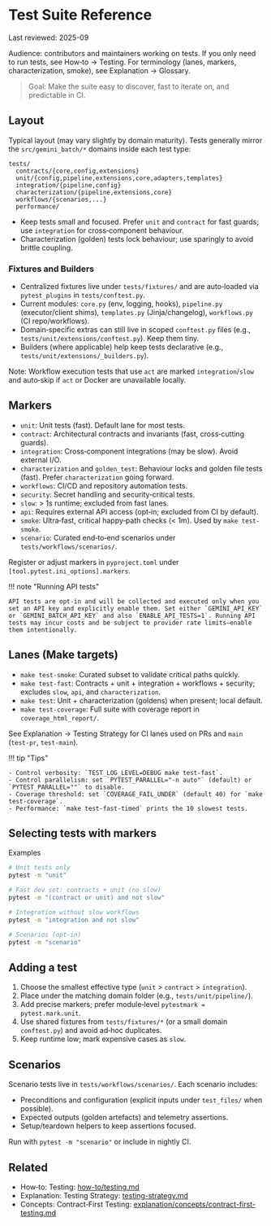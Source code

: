 # Test Suite Reference

Last reviewed: 2025-09

Audience: contributors and maintainers working on tests. If you only need to run tests, see How‑to → Testing. For terminology (lanes, markers, characterization, smoke), see Explanation → Glossary.

> Goal: Make the suite easy to discover, fast to iterate on, and predictable in CI.

## Layout

Typical layout (may vary slightly by domain maturity). Tests generally mirror the `src/gemini_batch/*` domains inside each test type:

```text
tests/
  contracts/{core,config,extensions}
  unit/{config,pipeline,extensions,core,adapters,templates}
  integration/{pipeline,config}
  characterization/{pipeline,extensions,core}
  workflows/{scenarios,...}
  performance/
```

- Keep tests small and focused. Prefer `unit` and `contract` for fast guards; use `integration` for cross‑component behaviour.
- Characterization (golden) tests lock behaviour; use sparingly to avoid brittle coupling.

### Fixtures and Builders

- Centralized fixtures live under `tests/fixtures/` and are auto‑loaded via `pytest_plugins` in `tests/conftest.py`.
- Current modules: `core.py` (env, logging, hooks), `pipeline.py` (executor/client shims), `templates.py` (Jinja/changelog), `workflows.py` (CI repo/workflows).
- Domain‑specific extras can still live in scoped `conftest.py` files (e.g., `tests/unit/extensions/conftest.py`). Keep them tiny.
- Builders (where applicable) help keep tests declarative (e.g., `tests/unit/extensions/_builders.py`).

Note: Workflow execution tests that use `act` are marked `integration`/`slow` and auto‑skip if `act` or Docker are unavailable locally.

## Markers

- `unit`: Unit tests (fast). Default lane for most tests.
- `contract`: Architectural contracts and invariants (fast, cross‑cutting guards).
- `integration`: Cross‑component integrations (may be slow). Avoid external I/O.
- `characterization` and `golden_test`: Behaviour locks and golden file tests (fast). Prefer `characterization` going forward.
- `workflows`: CI/CD and repository automation tests.
- `security`: Secret handling and security‑critical tests.
- `slow`: > 1s runtime; excluded from fast lanes.
- `api`: Requires external API access (opt‑in; excluded from CI by default).
- `smoke`: Ultra‑fast, critical happy‑path checks (< 1m). Used by `make test-smoke`.
- `scenario`: Curated end‑to‑end scenarios under `tests/workflows/scenarios/`.

Register or adjust markers in `pyproject.toml` under `[tool.pytest.ini_options].markers`.

<!-- markdownlint-disable MD046 -->
!!! note "Running API tests"

    API tests are opt‑in and will be collected and executed only when you set an API key and explicitly enable them. Set either `GEMINI_API_KEY` or `GEMINI_BATCH_API_KEY` and also `ENABLE_API_TESTS=1`. Running API tests may incur costs and be subject to provider rate limits—enable them intentionally.
<!-- markdownlint-enable MD046 -->

## Lanes (Make targets)

- `make test-smoke`: Curated subset to validate critical paths quickly.
- `make test-fast`: Contracts + unit + integration + workflows + security; excludes `slow`, `api`, and `characterization`.
- `make test`: Unit + characterization (goldens) when present; local default.
- `make test-coverage`: Full suite with coverage report in `coverage_html_report/`.

See Explanation → Testing Strategy for CI lanes used on PRs and `main` (`test-pr`, `test-main`).

<!-- markdownlint-disable MD046 -->
!!! tip "Tips"

    - Control verbosity: `TEST_LOG_LEVEL=DEBUG make test-fast`.
    - Control parallelism: set `PYTEST_PARALLEL="-n auto"` (default) or `PYTEST_PARALLEL=""` to disable.
    - Coverage threshold: set `COVERAGE_FAIL_UNDER` (default 40) for `make test-coverage`.
    - Performance: `make test-fast-timed` prints the 10 slowest tests.
<!-- markdownlint-enable MD046 -->

## Selecting tests with markers

Examples

```bash
# Unit tests only
pytest -m "unit"

# Fast dev set: contracts + unit (no slow)
pytest -m "(contract or unit) and not slow"

# Integration without slow workflows
pytest -m "integration and not slow"

# Scenarios (opt-in)
pytest -m "scenario"
```

## Adding a test

1. Choose the smallest effective type (`unit` > `contract` > `integration`).
2. Place under the matching domain folder (e.g., `tests/unit/pipeline/`).
3. Add precise markers; prefer module‑level `pytestmark = pytest.mark.unit`.
4. Use shared fixtures from `tests/fixtures/*` (or a small domain `conftest.py`) and avoid ad‑hoc duplicates.
5. Keep runtime low; mark expensive cases as `slow`.

## Scenarios

Scenario tests live in `tests/workflows/scenarios/`. Each scenario includes:

- Preconditions and configuration (explicit inputs under `test_files/` when possible).
- Expected outputs (golden artefacts) and telemetry assertions.
- Setup/teardown helpers to keep assertions focused.

Run with `pytest -m "scenario"` or include in nightly CI.

## Related

- How‑to: Testing: [how-to/testing.md](how-to/testing.md)
- Explanation: Testing Strategy: [testing-strategy.md](testing-strategy.md)
- Concepts: Contract‑First Testing: [explanation/concepts/contract-first-testing.md](explanation/concepts/contract-first-testing.md)
